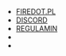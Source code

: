 <style>
    #theme {
        color: var(--base-color)
    }
    #theme:hover {
        cursor: pointer;
    }
</style>

- <a href="../">FIREDOT.PL</a>
- <a href="../discord">DISCORD</a>
- <a href="#/regulamin"></i>REGULAMIN</a> <!-- By using '#' in the URL we make sure page is not reladed. --> 
- []()
- <i id="theme" class="bi" onclick="toggleTheme()"></i>

<!-- Looks like scripts cannot be executed from within '_navbar.md' so here's a hacky solution to that. -->
<img onerror="updateThemeIcon()" src /></img>